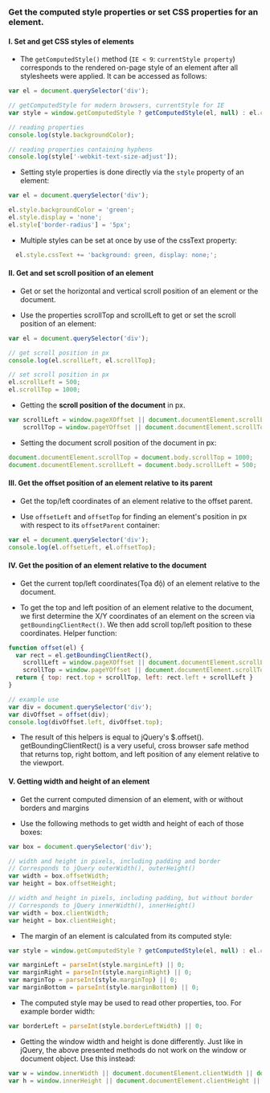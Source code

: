 ### Get the computed style properties or set CSS properties for an element.

#### I. Set and get CSS styles of elements

- The ```getComputedStyle()``` method (```IE < 9```: ```currentStyle property```) corresponds to the rendered on-page style of an element after all stylesheets were applied. It can be accessed as follows:

```javascript
var el = document.querySelector('div');

// getComputedStyle for modern browsers, currentStyle for IE
var style = window.getComputedStyle ? getComputedStyle(el, null) : el.currentStyle;

// reading properties
console.log(style.backgroundColor);

// reading properties containing hyphens
console.log(style['-webkit-text-size-adjust']);
```

- Setting style properties is done directly via the ```style``` property of an element:

```javascript
var el = document.querySelector('div');

el.style.backgroundColor = 'green';
el.style.display = 'none';
el.style['border-radius'] = '5px';
```

- Multiple styles can be set at once by use of the cssText property:

```javascript
  el.style.cssText += 'background: green, display: none;';
```

#### II. Get and set scroll position of an element

- Get or set the horizontal and vertical scroll position of an element or the document.

- Use the properties scrollTop and scrollLeft to get or set the scroll position of an element:

```javascript
var el = document.querySelector('div');

// get scroll position in px
console.log(el.scrollLeft, el.scrollTop);

// set scroll position in px
el.scrollLeft = 500;
el.scrollTop = 1000;
```

- Getting the **scroll position of the document** in px.

```javascript
var scrollLeft = window.pageXOffset || document.documentElement.scrollLeft,
    scrollTop = window.pageYOffset || document.documentElement.scrollTop;
```

- Setting the document scroll position of the document in px:

```javascript
document.documentElement.scrollTop = document.body.scrollTop = 1000;
document.documentElement.scrollLeft = document.body.scrollLeft = 500;
```

#### III. Get the offset position of an element relative to its parent

- Get the top/left coordinates of an element relative to the offset parent.

- Use ```offsetLeft``` and ```offsetTop``` for finding an element's position in px with respect to its ```offsetParent``` container:

```javascript
var el = document.querySelector('div');
console.log(el.offsetLeft, el.offsetTop);
```

#### IV. Get the position of an element relative to the document

- Get the current top/left coordinates(Tọa độ) of an element relative to the document.

- To get the top and left position of an element relative to the document, we first determine the X/Y coordinates of an element on the screen via ```getBoundingClientRect()```. We then add scroll top/left position to these coordinates. Helper function:

```javascript
function offset(el) {
  var rect = el.getBoundingClientRect(),
    scrollLeft = window.pageXOffset || document.documentElement.scrollLeft,
    scrollTop = window.pageYOffset || document.documentElement.scrollTop;
  return { top: rect.top + scrollTop, left: rect.left + scrollLeft }
}

// example use
var div = document.querySelector('div');
var divOffset = offset(div);
console.log(divOffset.left, divOffset.top);
```

- The result of this helpers is equal to jQuery's $.offset(). getBoundingClientRect() is a very useful, cross browser safe method that returns top, right bottom, and left position of any element relative to the viewport.

#### V. Getting width and height of an element

- Get the current computed dimension of an element, with or without borders and margins

- Use the following methods to get width and height of each of those boxes:

```javascript
var box = document.querySelector('div');

// width and height in pixels, including padding and border
// Corresponds to jQuery outerWidth(), outerHeight()
var width = box.offsetWidth;
var height = box.offsetHeight;

// width and height in pixels, including padding, but without border
// Corresponds to jQuery innerWidth(), innerHeight()
var width = box.clientWidth;
var height = box.clientHeight;
```

- The margin of an element is calculated from its computed style:

```javascript
var style = window.getComputedStyle ? getComputedStyle(el, null) : el.currentStyle;

var marginLeft = parseInt(style.marginLeft) || 0;
var marginRight = parseInt(style.marginRight) || 0;
var marginTop = parseInt(style.marginTop) || 0;
var marginBottom = parseInt(style.marginBottom) || 0;
```

- The computed style may be used to read other properties, too. For example border width:

```javascript
var borderLeft = parseInt(style.borderLeftWidth) || 0;
```

- Getting the window width and height is done differently. Just like in jQuery, the above presented methods do not work on the window or document object. Use this instead:

```javascript
var w = window.innerWidth || document.documentElement.clientWidth || document.body.clientWidth;
var h = window.innerHeight || document.documentElement.clientHeight || document.body.clientHeight;
```

